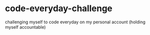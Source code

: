# code-everyday-challenge
challenging myself to code everyday on my personal account (holding myself accountable) 

